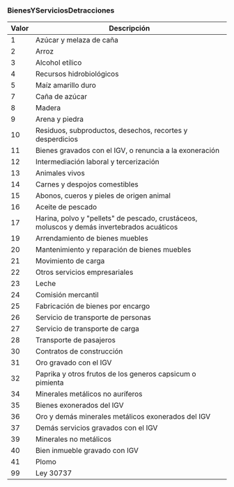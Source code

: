 ### BienesYServiciosDetracciones

| **Valor** | **Descripción**                                                                            |
| --------- | ------------------------------------------------------------------------------------------ |
| 1         | Azúcar y melaza de caña                                                                    |
| 2         | Arroz                                                                                      |
| 3         | Alcohol etílico                                                                            |
| 4         | Recursos hidrobiológicos                                                                   |
| 5         | Maíz amarillo duro                                                                         |
| 7         | Caña de azúcar                                                                             |
| 8         | Madera                                                                                     |
| 9         | Arena y piedra                                                                             |
| 10        | Residuos, subproductos, desechos, recortes y desperdicios                                  |
| 11        | Bienes gravados con el IGV, o renuncia a la exoneración                                    |
| 12        | Intermediación laboral y tercerización                                                     |
| 13        | Animales vivos                                                                             |
| 14        | Carnes y despojos comestibles                                                              |
| 15        | Abonos, cueros y pieles de origen animal                                                   |
| 16        | Aceite de pescado                                                                          |
| 17        | Harina, polvo y "pellets" de pescado, crustáceos, moluscos y demás invertebrados acuáticos |
| 19        | Arrendamiento de bienes muebles                                                            |
| 20        | Mantenimiento y reparación de bienes muebles                                               |
| 21        | Movimiento de carga                                                                        |
| 22        | Otros servicios empresariales                                                              |
| 23        | Leche                                                                                      |
| 24        | Comisión mercantil                                                                         |
| 25        | Fabricación de bienes por encargo                                                          |
| 26        | Servicio de transporte de personas                                                         |
| 27        | Servicio de transporte de carga                                                            |
| 28        | Transporte de pasajeros                                                                    |
| 30        | Contratos de construcción                                                                  |
| 31        | Oro gravado con el IGV                                                                     |
| 32        | Paprika y otros frutos de los generos capsicum o pimienta                                  |
| 34        | Minerales metálicos no auríferos                                                           |
| 35        | Bienes exonerados del IGV                                                                  |
| 36        | Oro y demás minerales metálicos exonerados del IGV                                         |
| 37        | Demás servicios gravados con el IGV                                                        |
| 39        | Minerales no metálicos                                                                     |
| 40        | Bien inmueble gravado con IGV                                                              |
| 41        | Plomo                                                                                      |
| 99        | Ley 30737                                                                                  |